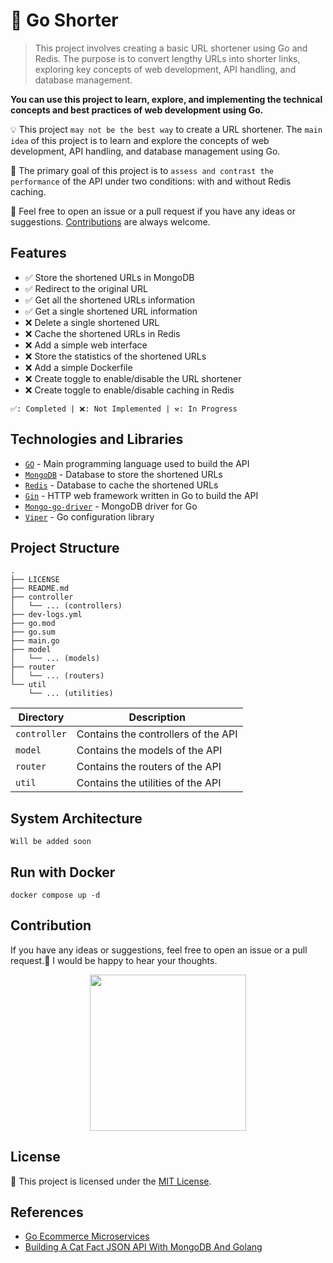 # 🔗 Go Shorter
> This project involves creating a basic URL shortener using Go and Redis. The purpose is to convert lengthy URLs into shorter links, exploring key concepts of web development, API handling, and database management.

**You can use this project to learn, explore, and implementing the technical concepts and best practices of web development using Go.**

💡 This project `may not be the best way` to create a URL shortener. The `main idea` of this project is to learn and explore the concepts of web development, API handling, and database management using Go.

🎯 The primary goal of this project is to `assess and contrast the performance` of the API under two conditions: with and without Redis caching.

💬 Feel free to open an issue or a pull request if you have any ideas or suggestions. [Contributions](#contribution) are always welcome.

## Features
- ✅ Store the shortened URLs in MongoDB
- ✅ Redirect to the original URL
- ✅ Get all the shortened URLs information
- ✅ Get a single shortened URL information
- ❌ Delete a single shortened URL
- ❌ Cache the shortened URLs in Redis
- ❌ Add a simple web interface
- ❌ Store the statistics of the shortened URLs
- ❌ Add a simple Dockerfile
- ❌ Create toggle to enable/disable the URL shortener
- ❌ Create toggle to enable/disable caching in Redis

`✅: Completed | ❌: Not Implemented | ⚒️: In Progress`

## Technologies and Libraries
- [`GO`](https://golang.org/) - Main programming language used to build the API
- [`MongoDB`](https://www.mongodb.com/) - Database to store the shortened URLs
- [`Redis`](https://redis.io/) - Database to cache the shortened URLs
- [`Gin`](https://gin-gonic.com/) - HTTP web framework written in Go to build the API
- [`Mongo-go-driver`](https://www.mongodb.com/docs/drivers/go/current/) - MongoDB driver for Go
- [`Viper`](https://github.com/spf13/viper) - Go configuration library

## Project Structure
```
.
├── LICENSE
├── README.md
├── controller
│   └── ... (controllers)
├── dev-logs.yml
├── go.mod
├── go.sum
├── main.go
├── model
│   └── ... (models)
├── router
│   └── ... (routers)
└── util
    └── ... (utilities)
```

| Directory | Description |
| --- | --- |
| `controller` | Contains the controllers of the API |
| `model` | Contains the models of the API |
| `router` | Contains the routers of the API |
| `util` | Contains the utilities of the API |

## System Architecture
`Will be added soon`

## Run with Docker
```docker compose up -d```

## Contribution
If you have any ideas or suggestions, feel free to open an issue or a pull request.🤝 I would be happy to hear your thoughts.

<p align="center">
    <img width='250px' src='https://media.tenor.com/yNAtg-pEhfAAAAAd/azizi-asadel-azizi.gif' />
</p>

## License
📜 This project is licensed under the [MIT License](LICENSE).

## References
- [Go Ecommerce Microservices](https://github.com/mehdihadeli/go-ecommerce-microservices)
- [Building A Cat Fact JSON API With MongoDB And Golang](https://www.youtube.com/watch?v=iak56rgR05A)